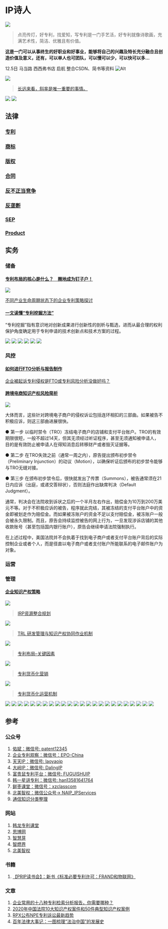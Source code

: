 # IP诗人

![](/img/ahaipr20211205001.jpeg)
> 点亮传灯，好专利，找爱知，写专利是一门手艺活，好专利就像诗歌画，充满艺术性，简洁、优雅且有价值。

**这是一门可以从事终生的好职业和好事业，能够将自己的兴趣及特长充分融合且创造价值及意义，还有，可以单人也可团队，可以慢可以少，可以快可以多...**

12.5日 马当路 西西弗书店  启航 整合CSDN、简书等资料
![Alt](https://repobeats.axiom.co/api/embed/5da1971450e29a59a73c226368bafeb703dc6c9e.svg "Repobeats analytics image")

![](/img/time.png)
>[长远来看，斜率是唯一重要的事情。](https://mp.weixin.qq.com/s/c97w9_L8Xccpj6F_lCRa3Q)

![](https://coolipr.com/img/PatentInformation001.jpeg)
![](https://coolipr.com/img/PatentInformation002.jpeg)

## 法律

### [专利](/ipr/patent.md)
### [商标](/ipr/trademark.md)
### [版权](/ipr/copyright.md)
### [合同](/ipr/contract.md)
### [反不正当竞争](/ipr/competition.md)
### [反垄断](/ipr/antitrust.md)
### [SEP](/ipr/SEP.md)
### [Product](/ipr/product.md)

## 实务

### 储备

#### [专利布局的核心是什么？　圈地成为钉子户！](http://www.scienbizip.com/index.php?s=/sys/98.html)

![](http://www.scienbizip.com/sbp/Uploads/2018-03-14/5aa8ce36baef3.png)

[不同产业生命周期状态下的企业专利策略探讨](http://www.iprdaily.cn/article_4165.html)

#### [一文读懂“专利挖掘方法”](http://www.iprdaily.cn/article1_26497_20201207.html)

“专利挖掘”指有意识地对创新成果进行创新性的剖析与甄选，进而从最合理的权利保护角度确定用于专利申请的技术创新点和技术方案的过程。

![](/img/patdig001.png)
![](/img/patdig002.png)
![](/img/patdig003.png)
![](/img/patdig004.png)
![](/img/patdig005.png)
![](/img/patdig006.png)

### 风控

#### [如何进行FTO分析与报告制作](https://mp.weixin.qq.com/s/_qcKF-KA9i2TvJqUEWh1EA)

[企业被起诉专利侵权是FTO或专利风险分析没做好吗？](https://mp.weixin.qq.com/s/-i7Vq72OwnIxRMjm1SyvLA)


#### [跨境电商知识产权风险简析](https://mp.weixin.qq.com/s/rEnKC7gekyo_G0mV8Ed36g)

![](/img/ipramazon.jpg)

大体而言，这些针对跨境电子商户的侵权诉讼包括连环相扣的三部曲。如果被告不积极应诉，则这三部曲进展很快。

● 第一步
以临时禁令（TRO）冻结电子商户的店铺和支付平台账户。TRO的有效期限很短，一般不超过14天，但其无须经过听证程序，甚至无须通知被申请人，目的是有效防止被申请人在得知消息后转移财产或者毁灭证据等。

● 第二步
在TRO失效之前（通常一周之内），原告提出颁布初步禁令（Preliminary Injunction）的动议（Motion），以确保听证后颁布的初步禁令能够与TRO无缝对接。

● 第三步
在颁布初步禁令后，很快就发出了传票（Summons），被告通常须在21日内应诉（出庭，或递交答辩状），否则法庭作出缺席判决（Default Judgment）。

通常，判决会在法院收到诉状之后的一个半月左右作出，赔偿金为10万到200万美元不等。对于不积极应诉的被告，程序就此完结，其被冻结的支付平台账户中的资金即被划走作为赔偿金。而如果被冻账户的资金不足以支付赔偿金，被冻账户一般会被永久限制。而且，原告会持续监控被告的网上行为，一旦发现涉诉店铺的其他收款账号（甚至包括国内银行账户），原告会继续申请法院强制执行。

在上述过程中，美国法院并不会执着于找到电子商户或者支付平台账户背后的实际控制企业或者个人，而是径直以电子商户或者支付账户所能联系的电子邮件账户为对象。

### 运营

### 管理

#### [企业知识产权策略](http://www.scienbizip.com/index.php?s=/sys/8.html)

![](https://coolipr.com/img/IRP.png)
> [IRP资源整合规划](http://www.scienbizip.com/index.php?s=/sys/6.html)

![](https://coolipr.com/img/TRL.png)
> [TRL 研发管理与知识产权协同作业机制](http://www.scienbizip.com/index.php?s=/sys/3.html)

![](https://coolipr.com/img/PatentPortfolio.png)
> [专利布局–关键因素](http://www.scienbizip.com/index.php?s=/sys/91.html)

![](https://coolipr.com/img/AssetSales.png)
> [专利货币化营销](http://www.scienbizip.com/index.php?s=/sys/90.html)

![](https://coolipr.com/img/PatentVaule.png)
> [专利货币化运营机制](http://www.scienbizip.com/index.php?s=/sys/92.html)

![](https://coolipr.com/img/Strategy001.jpg)
![](https://coolipr.com/img/Strategy002.jpg)
![](https://coolipr.com/img/Strategy003.jpg)
![](https://coolipr.com/img/Operation001.jpg)
![](https://coolipr.com/img/Operation002.jpg)
![](https://coolipr.com/img/Operation003.jpg)
![](https://coolipr.com/img/Operation004.jpg)
![](https://coolipr.com/img/Operation005.jpg)
![](https://coolipr.com/img/Operation006.jpg)
![](https://coolipr.com/img/Operation007.jpg)
![](https://coolipr.com/img/Operation008.jpg)
![](https://coolipr.com/img/Operation009.jpg)
![](https://coolipr.com/img/Investment001.jpg)
![](https://coolipr.com/img/Investment002.jpg)
![](https://coolipr.com/img/Investment003.jpg)
![](https://coolipr.com/img/Development001.jpg)
![](https://coolipr.com/img/Development002.jpg)
![](https://coolipr.com/img/Development003.jpg)
![](https://coolipr.com/img/Development004.jpg)
![](https://coolipr.com/img/Development005.jpg)
![](https://coolipr.com/img/Development006.jpg)
![](https://coolipr.com/img/Development007.jpg)
![](https://coolipr.com/img/Development008.jpg)
![](https://coolipr.com/img/Development009.jpg)

## 参考

### 公众号

1. [佑斌：微信号: patent12345](https://mp.weixin.qq.com/mp/profile_ext?action=home&__biz=MzI3MDE3Mjk1Mw==&scene=124#wechat_redirect)
2. [企业专利观察：微信号：EPO-China](https://mp.weixin.qq.com/mp/profile_ext?action=home&__biz=MzIxNzc4NzI5NQ==&scene=124#wechat_redirect)
3. [天天IP：微信号: laoyaoip](https://mp.weixin.qq.com/mp/profile_ext?action=home&__biz=MzIyOTk1MjAwNQ==&scene=124#wechat_redirect)
4. [大岭IP：微信号: DalingIP](https://mp.weixin.qq.com/mp/profile_ext?action=home&__biz=MzU3MjQ1MjE4NA==&scene=124#wechat_redirect)
5. [富贵鼠专利平台：微信号: FUGUISHUIP](https://mp.weixin.qq.com/mp/profile_ext?action=home&__biz=MzA5NjMxMjAyMg==&scene=124#wechat_redirect)
6. [韩一星讲专利：微信号: han13581641764](https://mp.weixin.qq.com/mp/profile_ext?action=home&__biz=Mzg4ODE3NzA0Nw==&scene=124#wechat_redirect)
7. [鲜枣课堂：微信号：xzclasscom](https://mp.weixin.qq.com/s/yQ_lqvIR-Gqx9RgB0OOCKQ)
8. [北美智权：微信公众号→ NAIP_IPServices](https://mp.weixin.qq.com/mp/profile_ext?action=home&__biz=Mzg4MjAzNjgwMw==&scene=124#wechat_redirect)
9. [通信知识分类整理](https://mp.weixin.qq.com/s/yQ_lqvIR-Gqx9RgB0OOCKQ)

### 网站

1. [韩龙专利课堂](https://www.mysipo.com/service-hire?id=626)
2. [思博网](https://www.mysipo.com/)
3. [智慧芽](https://www.zhihuiya.com)
4. [智燃界](https://www.zhiranjie.com)
5. [北美智权](http://cn.naipo.com)

### 书籍

1. [【PRIP读书会】：新书《标准必要专利许可：FRAND和物联网》](https://mp.weixin.qq.com/s/XA_RFGdZtu4rtbxlb6BROA)

### 文章

1. [企业常用的十八种专利检索分析报告，你需要哪种？](https://mp.weixin.qq.com/s/mPQZSDqOvT5uMmHSD9Bhpg)
2. [2020年中国法院10大知识产权案件和50件典型知识产权案例](http://www.court.gov.cn/zixun-xiangqing-297991.html)
3. [RPX公布NPE专利诉讼最新趋势](https://mp.weixin.qq.com/s/3MM1XwbKToGkGoo1WlCvSg)
4. [百年法律大事记：一图梳理“法治中国”的发展史](https://mp.weixin.qq.com/s/8CsvJW9_ahBOSxbaQf5zHg)

